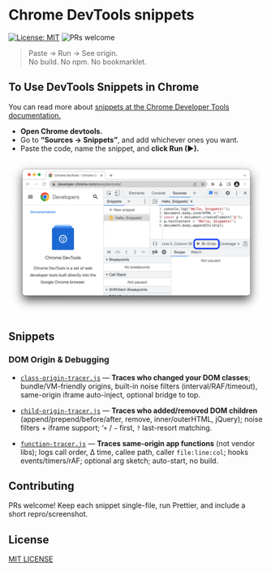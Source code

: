 # Chrome DevTools snippets

[![License: MIT](https://img.shields.io/badge/License-MIT-blue.svg)](LICENSE)
![PRs welcome](https://img.shields.io/badge/PRs-welcome-brightgreen)

> Paste → Run → See origin.  
> No build. No npm. No bookmarklet.

## To Use DevTools Snippets in Chrome

You can read more about [snippets at the Chrome Developer Tools documentation.](https://developer.chrome.com/docs/devtools/javascript/snippets?hl=en)
- **Open Chrome devtools.**
- Go to **“Sources → Snippets”**, and add whichever ones you want.
- Paste the code, name the snippet, and **click Run (▶).**

![snippet](docs/snippet.png)

## Snippets

### DOM Origin & Debugging

- [`class-origin-tracer.js`](snippets/class-origin-tracer) — **Traces who changed your DOM classes**; bundle/VM-friendly origins, built-in noise filters (interval/RAF/timeout), same-origin iframe auto-inject, optional bridge to top.

- [`child-origin-tracer.js`](snippets/child-origin-tracer) — **Traces who added/removed DOM children** (append/prepend/before/after, remove, inner/outerHTML, jQuery); noise filters + iframe support; ‘`+` / `−` first, `?` last-resort matching.

- [`function-tracer.js`](snippets/function-tracer) — **Traces same-origin app functions** (not vendor libs); logs call order, Δ time, callee path, caller `file:line:col`; hooks events/timers/rAF; optional arg sketch; auto-start, no build.

## Contributing

PRs welcome! Keep each snippet single-file, run Prettier, and include a short repro/screenshot.

## License
[MIT LICENSE](LICENSE)